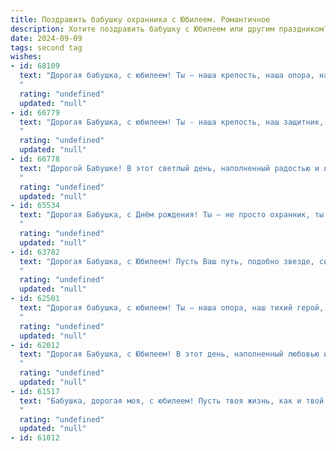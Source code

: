 ```yaml
---
title: Поздравить бабушку охранника с Юбилеем. Романтичное
description: Хотите поздравить бабушку с Юбилеем или другим праздником? Наш ИИ создаст незабываемое поздравление, а вы обязательно выделитесь среди других.  
date: 2024-09-09
tags: second tag
wishes:
- id: 68109
  text: "Дорогая бабушка, с юбилеем! Ты – наша крепость, наша опора, наш ангел-хранитель. Твоя забота и любовь – это защита от всех невзгод. Пусть эта дата станет началом новой, прекрасной главы в твоей жизни, наполненной счастьем, здоровьем и безграничной любовью близких.
  "
  rating: "undefined"
  updated: "null"
- id: 66779
  text: "Дорогая Бабушка, с юбилеем! Ты - наша крепость, наш защитник, наш верный охранник не только от внешних угроз, но и от всяческих жизненных невзгод. Пусть твоя душа  всегда будет такой же  теплой и гостеприимной, какой она есть  сейчас, а  твоя  сильная любовь  окружает нас, как  нерушимая стена.
  "
  rating: "undefined"
  updated: "null"
- id: 66778
  text: "Дорогой Бабушке! В этот светлый день, наполненный радостью и любовью,  я от всей души поздравляю тебя с юбилеем! Твоя жизнь – это удивительное путешествие, полное смелости, мудрости и любви. Ты всегда была опорой для нас, надежным щитом, охраняющим наше спокойствие. Пусть твоя душа всегда будет полна тепла,  а сердце – юной радостью! С днём рождения, любимая Бабушка!
  "
  rating: "undefined"
  updated: "null"
- id: 65534
  text: "Дорогая Бабушка, с Днём рождения! Ты – не просто охранник, ты – хранительница семейного очага, наш защитник и опора. Твоя любовь оберегает нас, как щит, а твоя забота дарит нам тепло и уют. Пусть в твоей жизни всегда царит мир и гармония, а мы, твои близкие, будем рядом, чтобы дарить тебе радость и любовь. Счастья тебе, Бабушка, долгих и счастливых лет!
  "
  rating: "undefined"
  updated: "null"
- id: 63782
  text: "Дорогая Бабушка, с Юбилеем! Пусть Ваш путь, подобно звезде, сияет ярко и безоблачно. Вы - наша защитница, хранительница покоя и безопасности, как настоящий охранник нашей души. Спасибо за вашу любовь, заботу и нежность. Пусть этот праздник станет началом новой, счастливой главы в вашей жизни!
  "
  rating: "undefined"
  updated: "null"
- id: 62501
  text: "Дорогая бабушка, с юбилеем! Ты – наша опора, наш тихий герой,  твоя любовь и забота – надежная крепость, где всегда найдется тепло и уют. Пусть твоя жизнь будет  полна счастья, здоровья и любви, а твой путь будет  освещен яркими лучами  радости!
  "
  rating: "undefined"
  updated: "null"
- id: 62012
  text: "Дорогая Бабушка, с Юбилеем! В этот день, наполненный любовью и теплом, мы хотим выразить тебе глубокую благодарность за твою преданность, за твою храбрость и за то, что ты всегда была нашим надежным тылом. Ты, как истинный охранник, бережно хранила наш покой, отводя от нас все невзгоды. Пусть твоя душа всегда будет наполнена светом и радостью, а здоровье - крепким, как скала!
  "
  rating: "undefined"
  updated: "null"
- id: 61517
  text: "Бабушка, дорогая моя, с юбилеем! Пусть твоя жизнь, как и твой путь на службе охранника, будет полна благородства, спокойствия и любви.  Ты - наша крепость, наша защита, и мы всегда будем рядом, чтобы дарить тебе тепло и заботу.
  "
  rating: "undefined"
  updated: "null"
- id: 61012
  text: "Дорогая Бабушка, с юбилеем! Пусть ваша жизнь, как прекрасный цветок, расцветает новыми красками, а любовь, как нежная мелодия, звучит в вашем сердце. Вы всегда были надежным тылом, хранителем семейного очага и настоящим охранником нашей безопасности. Спасибо за вашу заботу, мудрость и бесконечную доброту! Пусть каждый день приносит вам радость, а близкие радуют своей любовью.
  "
  rating: "undefined"
  updated: "null"
- id: 60316
  text: "Дорогая бабушка, с юбилеем! Ты - наша крепость, наша защита, наш самый верный охранник. Пусть в твоей жизни всегда будет мир и спокойствие, а любовь родных согревает тебя день за днем, как лучи солнца. Счастья тебе, здоровья и долгих лет жизни!
  "
  rating: "undefined"
  updated: "null"
- id: 60301
  text: "Дорогая Бабушка, с Днём рождения! Пусть твоя жизнь, как и твоя профессия, будет полна спокойствия и уверенности, а сердце всегда будет хранить тепло и любовь.
  "
  rating: "undefined"
  updated: "null"
- id: 60100
  text: "Бабушка, дорогая, с юбилеем! Ты, словно бриллиант, сияешь своим теплом и заботой. Пусть твоя жизнь будет полна ярких впечатлений, а ты — всегда окружена любовью и счастьем. Спасибо тебе за все, за твою мудрость и нежность. С любовью!
  "
  rating: "undefined"
  updated: "null"
- id: 59298
  text: "Дорогая Бабушка, с Юбилеем! Ты – наша крепость, наш защитник, наш герой! Пусть твоя душа всегда будет полна любви и радости, а сердце бьется в такт с песней жизни! Счастья тебе, крепкого здоровья и долгих лет, полных любви и заботы!
  "
  rating: "undefined"
  updated: "null"
- id: 58803
  text: "Дорогая Бабушка! Сердце переполняет нежность, глядя на тебя,  нашу любимую защитницу.  С юбилеем! Твоя сила и мужество, твоя верность долгу, как яркий маяк, освещают весь наш мир.  Будь счастлива, любима и здорова, пусть каждый день дарит тебе радость и спокойствие.  Ты - самый дорогой охранник нашей семьи!
  "
  rating: "undefined"
  updated: "null"
- id: 39109
  text: "Дорогая бабушка!
  
  Сегодня у нас особенный день — ваш юбилей, и мы с любовью и восхищением поздравляем вас! Вы — не просто наша зоркая хранительница, словно верный охранник, оберегающий наш дом, но и мудрая наставница, чьи советы согревают сердца и направляют на правильный путь.
  
  Ваше тепло и забота делают этот мир ярче, а ваше умение защищать и поддерживать вдохновляет нас на достижения. Вы — наша гордость и опора, и мы надеемся, что этот день принесет вам столько же радости, сколько вы дарите всем нам.
  
  Пусть в вашем сердце всегда царит любовь, а в жизни — счастье и покой. Мы любим вас и ценим каждую минуту, проведенную рядом. С юбилеем, наша дорогая бабушка! Вы — наше самое дорогое сокровище!
  
  С любовью и уважением, ваша семья."
  rating: "0"
  updated: "null"

selectedValues:
  recipients: "babushku"
  holidays: "s-yubileem"
  professions: "ohrannik"
  style: "romantichnoe"

links:
- slug: "pozdravit-babushku-s-yubileem-romantichnoe"
  title: "Поздравить бабушку с Юбилеем. Романтичное"
---
```


Здесь вы найдете отличную подборку поздравлений на любой случай. 
Хотите поздравить друга с днём рождения, коллегу с профессиональным праздником или близких с Новым годом? У нас есть всё, чтобы сделать ваш поздравительный текст незабываемым. Выбирайте нужную категорию и находите лучшие слова для ваших близких и друзей!
